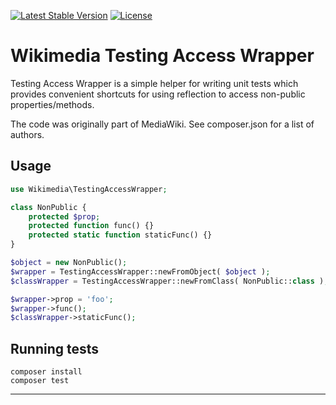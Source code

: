 [![Latest Stable Version]](https://packagist.org/packages/wikimedia/testing-access-wrapper) [![License]](https://packagist.org/packages/wikimedia/testing-access-wrapper)

Wikimedia Testing Access Wrapper
================================

Testing Access Wrapper is a simple helper for writing unit tests which provides
convenient shortcuts for using reflection to access non-public properties/methods.

The code was originally part of MediaWiki. See composer.json for a list of authors.

Usage
-----

```php
use Wikimedia\TestingAccessWrapper;

class NonPublic {
	protected $prop;
	protected function func() {}
	protected static function staticFunc() {}
}

$object = new NonPublic();
$wrapper = TestingAccessWrapper::newFromObject( $object );
$classWrapper = TestingAccessWrapper::newFromClass( NonPublic::class );

$wrapper->prop = 'foo';
$wrapper->func();
$classWrapper->staticFunc();
```

Running tests
-------------

    composer install
    composer test


---
[Latest Stable Version]: https://poser.pugx.org/wikimedia/testing-access-wrapper/v/stable.svg
[License]: https://poser.pugx.org/wikimedia/testing-access-wrapper/license.svg
